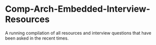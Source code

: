 # Comp-Arch-Embedded-Interview-Resources
A running compilation of all resources and interview questions that have been asked in the recent times.
